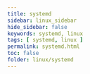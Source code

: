 ```yaml
---
title: systemd
sidebar: linux_sidebar
hide_sidebar: false
keywords: systemd, linux
tags: [ systemd, linux ]
permalink: systemd.html
toc: false
folder: linux/systemd
---
```

